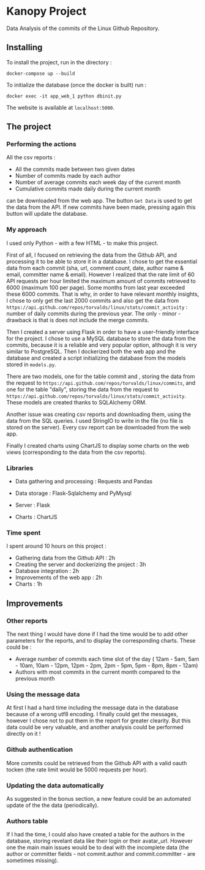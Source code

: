 # Kanopy Project

Data Analysis of the commits of the Linux Github Repository.

## Installing

To install the project, run in the directory :

```
docker-compose up --build
```

To initialize the database (once the docker is built) run :

```
docker exec -it app_web_1 python dbinit.py
```

The website is available at ```localhost:5000```.

## The project

### Performing the actions

All the csv reports :
* All the commits made between two given dates
* Number of commits made by each author
* Number of average commits each week day of the current month
* Cumulative commits made daily during the current month

can be downloaded from the web app. The button ```Get Data``` is used to get the data from the API. If new commits have been made, pressing again this button will update the database.

### My approach

I used only Python - with a few HTML -  to make this project.

First of all, I focused on retrieving the data from the Github API, and processing it to be able to store it in a database. I chose to get the essential data from each commit (sha, url, comment count, date, author name & email, committer name & email). However I realized that the rate limit of 60 API requests per hour limited the maximum amount of commits retrieved to 6000 (maximum 100 per page). Some months from last year exceeded these 6000 commits. That is why, in order to have  relevant monthly insights, I chose to only get the last 2000 commits and also get the data from ```https://api.github.com/repos/torvalds/linux/stats/commit_activity``` : number of daily commits during the previous year. The only - minor - drawback is that is does not include the merge commits.


Then I created a server using Flask in order to have a user-friendly interface for the project. I chose to use a MySQL database to store the data from the commits, because it is a reliable and very popular option, although it is very similar to PostgreSQL. Then I dockerized both the web app and the database and created a script initializing the database from the models stored in ```models.py```. 

There are two models, one for the table commit and , storing the data from the request to ```https://api.github.com/repos/torvalds/linux/commits```, and one for the table "daily", storing the data from the request to ```https://api.github.com/repos/torvalds/linux/stats/commit_activity```. These models are created thanks to SQLAlchemy ORM. 

Another issue was creating csv reports and downloading them, using the data from the SQL queries. I used StringIO to write in the file (no file is stored on the server). Every csv report can be downloaded from the web app.

Finally I created charts using ChartJS to display some charts on the web views (corresponding to the data from the csv reports).

### Libraries 

* Data gathering and processing : Requests and Pandas

* Data storage : Flask-Sqlalchemy and PyMysql

* Server : Flask

* Charts : ChartJS

### Time spent

I spent around 10 hours on this project :
* Gathering data from the Github API : 2h
* Creating the server and dockerizing the project : 3h
* Database integration : 2h
* Improvements of the web app : 2h
* Charts : 1h

## Improvements

### Other reports

The next thing I would have done if I had the time would be to add other parameters for the reports, and to display the corresponding charts. These could be :
* Average number of commits each time slot of the day ( 12am - 5am, 5am - 10am, 10am - 12pm, 12pm - 2pm, 2pm - 5pm, 5pm - 8pm, 8pm - 12am)
* Authors with most commits in the current month compared to the previous month

### Using the message data

At first I had a hard time including the message data in the database because of a wrong utf8 encoding. I finally could get the messages, however I chose not to put them in the report for greater clearity. But this data could be very valuable, and another analysis could be performed directly on it !

### Github authentication


More commits could be retrieved from the Github API with a valid oauth tocken (the rate limit would be 5000 requests per hour).

### Updating the data automatically

As suggested in the bonus section, a new feature could be  an automated update of the the data (periodically).

### Authors table

If I had the time, I could also have created a table for the authors in the database, storing revelant data like their login or their avatar_url. However one the main main issues would be to deal with the incomplete data (the author or committer fields - not commit.author and commit.committer - are sometimes missing).
















